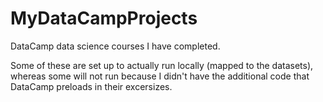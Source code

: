 # MyDataCampProjects
DataCamp data science courses I have completed.

Some of these are set up to actually run locally (mapped to the datasets), whereas some will not run because I didn't have the additional code that DataCamp preloads in their excersizes.

